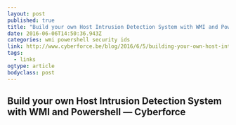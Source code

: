 ```yaml
---
layout: post 
published: true 
title: "Build your own Host Intrusion Detection System with WMI and Powershell — Cyberforce" 
date: 2016-06-06T14:50:36.943Z 
categories: wmi powershell security ids
link: http://www.cyberforce.be/blog/2016/6/5/building-your-own-host-intrusion-detection-system-with-wmi-and-powershell 
tags: 
  - links 
ogtype: article 
bodyclass: post 
---
```


## Build your own Host Intrusion Detection System with WMI and Powershell — Cyberforce